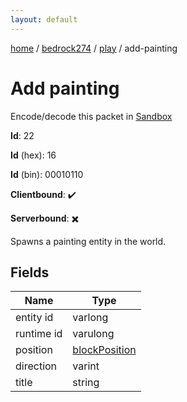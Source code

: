 ```yaml
---
layout: default
---
```


[home](/)  /  [bedrock274](/protocol/bedrock274)  /  [play](/protocol/bedrock274/play)  /  add-painting

# Add painting

Encode/decode this packet in [Sandbox](../../../sandbox/bedrock274#Play.AddPainting)

**Id**: 22

**Id** (hex): 16

**Id** (bin): 00010110

**Clientbound**: ✔️

**Serverbound**: ✖️

Spawns a painting entity in the world.

## Fields

Name | Type
---|---
entity id | varlong
runtime id | varulong
position | [blockPosition](/protocol/bedrock274/types/block-position)
direction | varint
title | string
